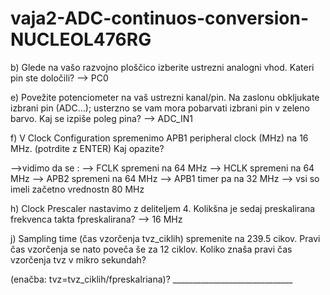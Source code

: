 # vaja2-ADC-continuos-conversion-NUCLEOL476RG
b) Glede na vašo razvojno ploščico izberite ustrezni analogni vhod. Kateri pin ste določili?
--> PC0

e) Povežite potenciometer na vaš ustrezni kanal/pin. Na zaslonu obkljukate izbrani pin (ADC…); usterzno se vam mora pobarvati izbrani pin v zeleno barvo. Kaj se izpiše poleg pina?
--> ADC_IN1

f) V Clock Configuration spremenimo APB1 peripheral clock (MHz) na 16 MHz. (potrdite z ENTER) Kaj opazite?

-->vidimo da se :
          --> FCLK spremeni na 64 MHz
          --> HCLK spremeni na 64 MHz
          --> APB2 spremeni na 64 MHz
          --> APB1 timer pa na 32 MHz
          --> vsi so imeli začetno vrednostn 80 MHz

h) Clock Prescaler nastavimo z deliteljem 4. Kolikšna je sedaj preskalirana frekvenca takta fpreskalirana? 
--> 16 MHz


j) Sampling time (čas vzorčenja tvz_ciklih) spremenite na 239.5 cikov. Pravi čas vzorčenja se nato poveča še za 12 ciklov. Koliko znaša pravi čas vzorčenja tvz v mikro sekundah?

(enačba: tvz=tvz_ciklih/fpreskalriana)? ______________________________ 
